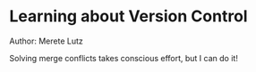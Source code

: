 # Learning about Version Control
Author: Merete Lutz

Solving merge conflicts takes conscious effort, but I can do it!